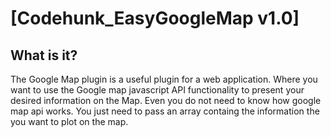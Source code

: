 # [Codehunk_EasyGoogleMap v1.0]


What is it?
------------

The Google Map plugin is a useful plugin for a web application. Where you want to use the Google map javascript API functionality to present your desired information on the Map. Even you do not need to know how google map api works. You just need to pass an array containg the information the you want to plot on the map.
